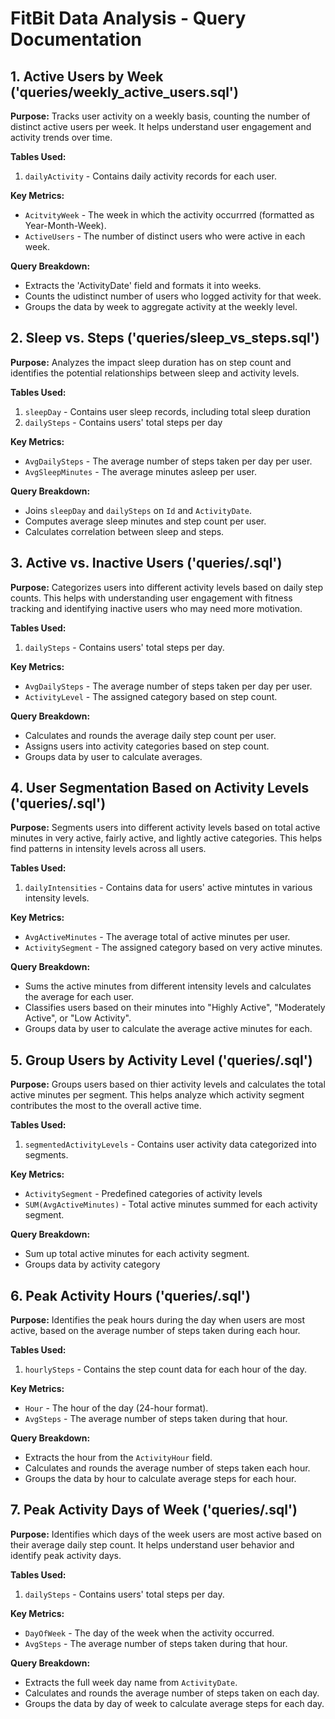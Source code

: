 # FitBit Data Analysis - Query Documentation

## 1. Active Users by Week ('queries/weekly_active_users.sql')
**Purpose:**
Tracks user activity on a weekly basis, counting the number of distinct active users per week.
It helps understand user engagement and activity trends over time.

**Tables Used:**
1. `dailyActivity` - Contains daily activity records for each user.
   
**Key Metrics:**
* `AcitvityWeek` - The week in which the activity occurrred (formatted as Year-Month-Week).
* `ActiveUsers` - The number of distinct users who were active in each week.
  
**Query Breakdown:**
* Extracts the 'ActivityDate' field and formats it into weeks.
* Counts the udistinct number of users who logged activity for that week.
* Groups the data by week to aggregate activity at the weekly level.


## 2. Sleep vs. Steps ('queries/sleep_vs_steps.sql')
**Purpose:**
Analyzes the impact sleep duration has on step count and identifies the potential relationships between sleep and activity levels.

**Tables Used:**
1. `sleepDay` - Contains user sleep records, including total sleep duration
2. `dailySteps` - Contains users' total steps per day
   
**Key Metrics:**
* `AvgDailySteps` - The average number of steps taken per day per user.
* `AvgSleepMinutes` - The average minutes asleep per user.
  
**Query Breakdown:**
* Joins `sleepDay` and `dailySteps` on `Id` and `ActivityDate`.
* Computes average sleep minutes and step count per user.
* Calculates correlation between sleep and steps.


## 3. Active vs. Inactive Users ('queries/.sql')
**Purpose:**
Categorizes users into different activity levels based on daily step counts.
This helps with understanding user engagement with fitness tracking and identifying inactive users who may need more motivation.

**Tables Used:**
1. `dailySteps` - Contains users' total steps per day.
   
**Key Metrics:**
* `AvgDailySteps` - The average number of steps taken per day per user.
* `ActivityLevel` - The assigned category based on step count.
  
**Query Breakdown:**
* Calculates and rounds the average daily step count per user.
* Assigns users into activity categories based on step count.
* Groups data by user to calculate averages.


## 4. User Segmentation Based on Activity Levels ('queries/.sql')
**Purpose:**
Segments users into different activity levels based on total active minutes in very active, fairly active, and lightly active categories.
This helps find patterns in intensity levels across all users.

**Tables Used:**
1. `dailyIntensities` - Contains data for users' active mintutes in various intensity levels.
   
**Key Metrics:**
* `AvgActiveMinutes` - The average total of active minutes per user.
* `ActivitySegment` - The assigned category based on very active minutes.
  
**Query Breakdown:**
* Sums the active minutes from different intensity levels and calculates the average for each user.
* Classifies users based on their minutes into "Highly Active", "Moderately Active", or "Low Activity".
* Groups data by user to calculate the average active minutes for each.


## 5. Group Users by Activity Level ('queries/.sql')
**Purpose:**
Groups users based on thier activity levels and calculates the total active minutes per segment. 
This helps analyze which activity segment contributes the most to the overall active time.

**Tables Used:**
1. `segmentedActivityLevels` - Contains user activity data categorized into segments.
   
**Key Metrics:**
* `ActivitySegment` - Predefined categories of activity levels
* `SUM(AvgActiveMinutes)` - Total active minutes summed for each activity segment.
  
**Query Breakdown:**
* Sum up total active minutes for each activity segment.
* Groups data by activity category


## 6. Peak Activity Hours ('queries/.sql')
**Purpose:**
Identifies the peak hours during the day when users are most active, based on the average number of steps taken during each hour.

**Tables Used:**
1. `hourlySteps` - Contains the step count data for each hour of the day.
   
**Key Metrics:**
* `Hour` - The hour of the day (24-hour format).
* `AvgSteps` - The average number of steps taken during that hour.
  
**Query Breakdown:**
* Extracts the hour from the `ActivityHour` field.
* Calculates and rounds the average number of steps taken each hour.
* Groups the data by hour to calculate average steps for each hour.


## 7. Peak Activity Days of Week ('queries/.sql')
**Purpose:**
Identifies which days of the week users are most active based on their average daily step count.
It helps understand user behavior and identify peak activity days.

**Tables Used:**
1. `dailySteps` - Contains users' total steps per day.
   
**Key Metrics:**
* `DayOfWeek` - The day of the week when the activity occurred.
* `AvgSteps` - The average number of steps taken during that hour.
  
**Query Breakdown:**
* Extracts the full week day name from `ActivityDate`.
* Calculates and rounds the average number of steps taken on each day.
* Groups the data by day of week to calculate average steps for each day.
